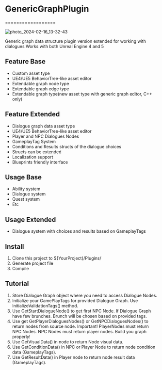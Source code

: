 # GenericGraphPlugin
==================

![photo_2024-02-16_13-32-43](https://github.com/Cocaine4ik/GenericGraph/assets/35273835/b797f78d-4f3a-4c2b-9cd9-99fdc4ca0689)

Generic graph data structure plugin version extended for working with dialogues
Works with both Unreal Engine 4 and 5

Feature Base
-------

* Custom asset type
* UE4/UE5 BehaviorTree-like asset editor
* Extendable graph node type
* Extendable graph edge type
* Extendable graph type(new asset type with generic graph editor, C++ only)

Feature Extended
-------

* Dialogue graph data asset type
* UE4/UE5 BehaviorTree-like asset editor
* Player and NPC Dialogues Nodes
* GameplayTag System 
* Conditions and Results structs of the dialogue choices
* Structs can be extended
* Localization support
* Blueprints friendly interface

Usage Base
-----

* Ability system
* Dialogue system
* Quest system
* Etc

Usage Extended
-----
* Dialogue system with choices and results based on GameplayTags

Install
-------

1. Clone this project to ${YourProject}/Plugins/
2. Generate project file
3. Compile

Tutorial
--------

1. Store Dialogue Graph object where you need to access Dialogue Nodes.
2. Initialize your GamePlayTags for provided Dialogue Graph. Use InitializeValidationTags() method.
3. Use GetStartDialogueNode() to get first NPC Node. If Dialogue Graph have few brunches.
Brunch will be chosen based on provided tags.
4. Use get GetPlayerDialoguesNodes() or GetNPCDialoguesNodes() to return nodes from source node.
Important! PlayerNodes must return NPC Nodes. NPC Nodes must return player nodes. Build you graph properly!
5. Use GetVisualData() in node to return Node visual data.
6. Use GetConditionData() in NPC or Player Node to return node condition data (GameplayTags).
7. Use GetResultData() in Player node to return node result data (GameplayTags).
